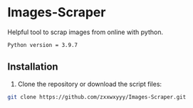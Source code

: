 # Images-Scraper

 Helpful tool to scrap images from online with python. 

 `Python version = 3.9.7`

## Installation

1. Clone the repository or download the script files:

```sh
git clone https://github.com/zxxwxyyy/Images-Scraper.git
```